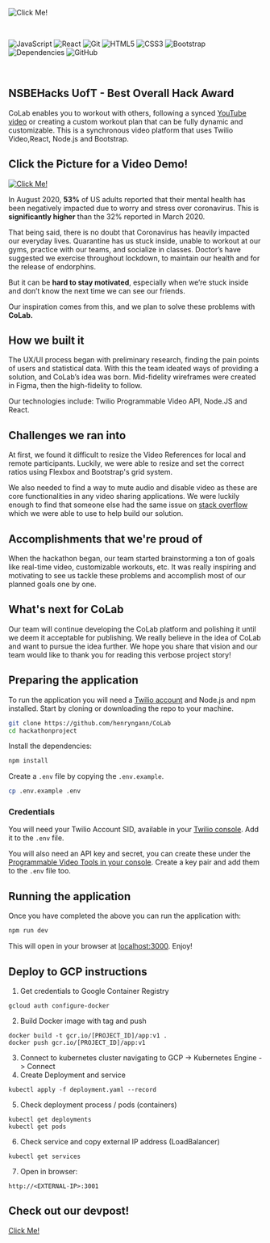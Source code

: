 ![Click Me!](https://github.com/henryngann/CoLab/blob/main/src/media/CoLab_logo_blue.png)

<br>

![JavaScript](https://img.shields.io/badge/-JavaScript-black?style=flat-square&logo=javascript)
![React](https://img.shields.io/badge/-React-black?style=flat-square&logo=react)
![Git](https://img.shields.io/badge/-Git-black?style=flat-square&logo=git)
![HTML5](https://img.shields.io/badge/-HTML5-E34F26?style=flat-square&logo=html5&logoColor=white)
![CSS3](https://img.shields.io/badge/-CSS3-1572B6?style=flat-square&logo=css3)
![Bootstrap](https://img.shields.io/badge/-Bootstrap-563D7C?style=flat-square&logo=bootstrap)
![Dependencies](https://img.shields.io/badge/dependencies-up%20to%20date-brightgreen.svg)
![GitHub](https://img.shields.io/badge/-GitHub-181717?style=flat-square&logo=github)

<br>

## NSBEHacks UofT - Best Overall Hack Award

CoLab enables you to workout with others, following a synced [YouTube video](https://www.youtube.com/watch?v=qOpNcLoXoKs&feature=youtu.be) or creating a custom workout plan that can be fully dynamic and customizable. This is a synchronous video platform that uses Twilio Video,React, Node.js and Bootstrap.

## **Click the Picture for a Video Demo!**

[![Click Me!](https://github.com/henryngann/CoLab/blob/main/src/Custom%20Workout%20Participant%20View.jpg)](https://www.youtube.com/watch?v=qOpNcLoXoKs&feature=youtu.be)

In August 2020, **53%** of US adults reported that their mental health has been negatively impacted due to worry and stress over coronavirus. This is **significantly higher** than the 32% reported in March 2020. 

That being said, there is no doubt that Coronavirus has heavily impacted our everyday lives. Quarantine has us stuck inside, unable to workout at our gyms, practice with our teams, and socialize in classes.
Doctor’s have suggested we exercise throughout lockdown, to maintain our health and for the release of endorphins.

But it can be **hard to stay motivated**, especially when we’re stuck inside and don’t know the next time we can see our friends.

Our inspiration comes from this, and we plan to solve these problems with **CoLab.**

## How we built it

The UX/UI process began with preliminary research, finding the pain points of users and statistical data. With this the team ideated ways of providing a solution, and CoLab’s idea was born. Mid-fidelity wireframes were created in Figma, then the high-fidelity to follow.

Our technologies include: Twilio Programmable Video API, Node.JS and React.

## Challenges we ran into

At first, we found it difficult to resize the Video References for local and remote participants. Luckily, we were able to resize and set the correct ratios using Flexbox and Bootstrap's grid system. 

We also needed to find a way to mute audio and disable video as these are core functionalities in any video sharing applications. We were luckily enough to find that someone else had the same issue on [stack overflow](https://stackoverflow.com/questions/41128817/twilio-video-mute-participant) which we were able to use to help build our solution.

## Accomplishments that we're proud of
When the hackathon began, our team started brainstorming a ton of goals like real-time video, customizable workouts, etc. It was really inspiring and motivating to see us tackle these problems and accomplish most of our planned goals one by one.

## What's next for CoLab
Our team will continue developing the CoLab platform and polishing it until we deem it acceptable for publishing. We really believe in the idea of CoLab and want to pursue the idea further. We hope you share that vision and our team would like to thank you for reading this verbose project story! 

## Preparing the application

To run the application you will need a [Twilio account](https://www.twilio.com/try-twilio) and Node.js and npm installed. Start by cloning or downloading the repo to your machine.

```bash
git clone https://github.com/henryngann/CoLab
cd hackathonproject
```

Install the dependencies:

```bash
npm install
```

Create a `.env` file by copying the `.env.example`.

```bash
cp .env.example .env
```

### Credentials

You will need your Twilio Account SID, available in your [Twilio console](https://www.twilio.com/console). Add it to the `.env` file.

You will also need an API key and secret, you can create these under the [Programmable Video Tools in your console](https://www.twilio.com/console/video/project/api-keys). Create a key pair and add them to the `.env` file too.

## Running the application

Once you have completed the above you can run the application with:

```bash
npm run dev
```

This will open in your browser at [localhost:3000](http://localhost:3000). Enjoy!

## Deploy to GCP instructions

1. Get credentials to Google Container Registry
```
gcloud auth configure-docker

```
2. Build Docker image with tag and push
```
docker build -t gcr.io/[PROJECT_ID]/app:v1 .
docker push gcr.io/[PROJECT_ID]/app:v1
```
3. Connect to kubernetes cluster navigating to GCP -> Kubernetes Engine -> Connect
4. Create Deployment and service 
```
kubectl apply -f deployment.yaml --record
```
5. Check deployment process / pods (containers)
```
kubectl get deployments
kubectl get pods
```
6. Check service and copy external IP address (LoadBalancer)
```
kubectl get services
```
7. Open in browser:
```
http://<EXTERNAL-IP>:3001
```
## Check out our devpost!
[Click Me!](https://devpost.com/software/colab-qfjwod)
